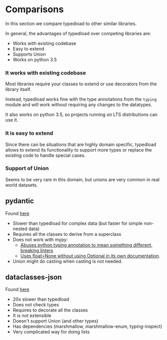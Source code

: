 Comparisons
===========

In this section we compare typedload to other similar libraries.

In general, the advantages of typedload over competing libraries are:

* Works with existing codebase
* Easy to extend
* Supports Union
* Works on python 3.5

### It works with existing codebase

Most libraries require your classes to extend or use decorators from the library itself.

Instead, typedload works fine with the type annotations from the `typing` module and will work without requiring any changes to the datatypes.

It also works on python 3.5, so projects running on LTS distributions can use it.

### It is easy to extend

Since there can be situations that are highly domain specific, typedload allows to extend its functionality to support more types or replace the existing code to handle special cases.

### Support of Union

Seems to be very rare in this domain, but unions are very common in real world datasets.


pydantic
--------

Found [here](https://pydantic-docs.helpmanual.io/)

* Slower than typedload for complex data (but faster for simple non-nested data)
* Requires all the classes to derive from a superclass
* Does not work with mypy:
    * [Abuses python typing annotation to mean something different, breaking linters](https://pydantic-docs.helpmanual.io/usage/models/#required-optional-fields)
    * [Uses float=None without using Optional in its own documentation](https://pydantic-docs.helpmanual.io/usage/models/#recursive-models).
* Union might do casting when casting is not needed.

dataclasses-json
----------------

Found [here](https://github.com/lidatong/dataclasses-json)

* 20x slower than typedload
* Does not check types
* Requires to decorate all the classes
* It is not extensible
* Doesn't support Union (and other types)
* Has dependencies (marshmallow, marshmallow-enum, typing-inspect)
* Very complicated way for doing lists
